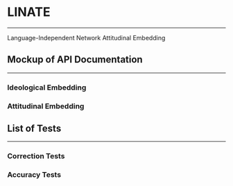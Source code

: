 # LINATE
___
Language-Independent Network Attitudinal Embedding


## Mockup of API Documentation
---


### Ideological Embedding


### Attitudinal Embedding



## List of Tests
---



### Correction Tests


### Accuracy Tests